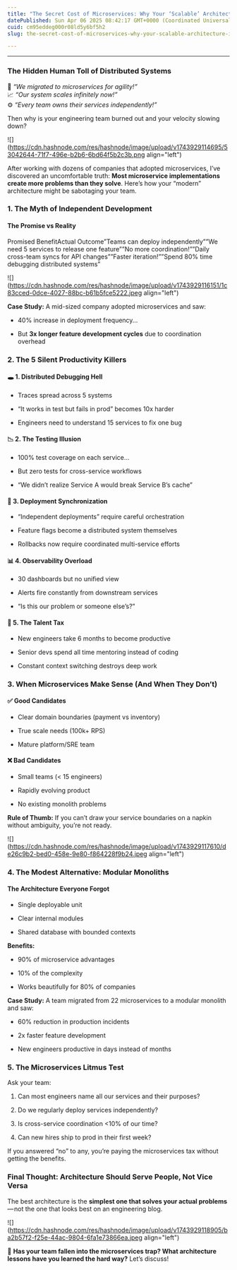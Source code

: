 ```yaml
---
title: "The Secret Cost of Microservices: Why Your ‘Scalable’ Architecture is Draining Engineering Morale…"
datePublished: Sun Apr 06 2025 08:42:17 GMT+0000 (Coordinated Universal Time)
cuid: cm95eddeg000r08ld5y6bf5h2
slug: the-secret-cost-of-microservices-why-your-scalable-architecture-is-draining-engineering-morale

---
```


---

### The Hidden Human Toll of Distributed Systems

🔄 *“We migrated to microservices for agility!”*  
📈 *“Our system scales infinitely now!”*  
⚙️ *“Every team owns their services independently!”*

Then why is your engineering team burned out and your velocity slowing down?

![](https://cdn.hashnode.com/res/hashnode/image/upload/v1743929114695/53042644-71f7-496e-b2b6-6bd64f5b2c3b.png align="left")

After working with dozens of companies that adopted microservices, I’ve discovered an uncomfortable truth: **Most microservice implementations create more problems than they solve**. Here’s how your “modern” architecture might be sabotaging your team.

### 1\. The Myth of Independent Development

#### The Promise vs Reality

Promised BenefitActual Outcome”Teams can deploy independently””We need 5 services to release one feature””No more coordination!””Daily cross-team syncs for API changes””Faster iteration!””Spend 80% time debugging distributed systems”

![](https://cdn.hashnode.com/res/hashnode/image/upload/v1743929116151/1c83cced-0dce-4027-88bc-b61b5fce5222.jpeg align="left")

**Case Study:** A mid-sized company adopted microservices and saw:

* 40% increase in deployment frequency…
    
* But **3x longer feature development cycles** due to coordination overhead
    

### 2\. The 5 Silent Productivity Killers

#### 🕳️ 1. Distributed Debugging Hell

* Traces spread across 5 systems
    
* “It works in test but fails in prod” becomes 10x harder
    
* Engineers need to understand 15 services to fix one bug
    

#### 📉 2. The Testing Illusion

* 100% test coverage on each service…
    
* But zero tests for cross-service workflows
    
* “We didn’t realize Service A would break Service B’s cache”
    

#### 🔄 3. Deployment Synchronization

* “Independent deployments” require careful orchestration
    
* Feature flags become a distributed system themselves
    
* Rollbacks now require coordinated multi-service efforts
    

#### 📊 4. Observability Overload

* 30 dashboards but no unified view
    
* Alerts fire constantly from downstream services
    
* “Is this our problem or someone else’s?”
    

#### 💸 5. The Talent Tax

* New engineers take 6 months to become productive
    
* Senior devs spend all time mentoring instead of coding
    
* Constant context switching destroys deep work
    

### 3\. When Microservices Make Sense (And When They Don’t)

#### ✅ Good Candidates

* Clear domain boundaries (payment vs inventory)
    
* True scale needs (100k+ RPS)
    
* Mature platform/SRE team
    

#### ❌ Bad Candidates

* Small teams (&lt; 15 engineers)
    
* Rapidly evolving product
    
* No existing monolith problems
    

**Rule of Thumb:** If you can’t draw your service boundaries on a napkin without ambiguity, you’re not ready.

![](https://cdn.hashnode.com/res/hashnode/image/upload/v1743929117610/de26c9b2-bed0-458e-9e80-f864228f9b24.jpeg align="left")

### 4\. The Modest Alternative: Modular Monoliths

#### The Architecture Everyone Forgot

* Single deployable unit
    
* Clear internal modules
    
* Shared database with bounded contexts
    

**Benefits:**

* 90% of microservice advantages
    
* 10% of the complexity
    
* Works beautifully for 80% of companies
    

**Case Study:** A team migrated from 22 microservices to a modular monolith and saw:

* 60% reduction in production incidents
    
* 2x faster feature development
    
* New engineers productive in days instead of months
    

### 5\. The Microservices Litmus Test

Ask your team:

1. Can most engineers name all our services and their purposes?
    
2. Do we regularly deploy services independently?
    
3. Is cross-service coordination &lt;10% of our time?
    
4. Can new hires ship to prod in their first week?
    

If you answered “no” to any, you’re paying the microservices tax without getting the benefits.

### Final Thought: Architecture Should Serve People, Not Vice Versa

The best architecture is the **simplest one that solves your actual problems**  — not the one that looks best on an engineering blog.

![](https://cdn.hashnode.com/res/hashnode/image/upload/v1743929118905/ba2b57f2-f25e-44ac-9804-6fa1e73866ea.jpeg align="left")

💬 **Has your team fallen into the microservices trap? What architecture lessons have you learned the hard way?** Let’s discuss!